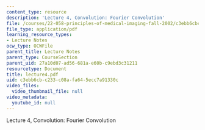 ```yaml
---
content_type: resource
description: 'Lecture 4, Convolution: Fourier Convolution'
file: /courses/22-058-principles-of-medical-imaging-fall-2002/c3ebb6cbc233c08afa645ecc7a91330c_lecture4.pdf
file_type: application/pdf
learning_resource_types:
- Lecture Notes
ocw_type: OCWFile
parent_title: Lecture Notes
parent_type: CourseSection
parent_uid: 27a10d07-ad56-681a-e60b-c9ebd3c31211
resourcetype: Document
title: lecture4.pdf
uid: c3ebb6cb-c233-c08a-fa64-5ecc7a91330c
video_files:
  video_thumbnail_file: null
video_metadata:
  youtube_id: null
---
```

Lecture 4, Convolution: Fourier Convolution

